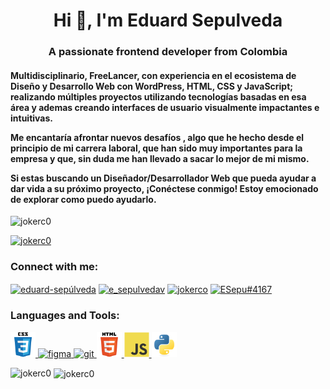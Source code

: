 <h1 align="center">Hi 👋, I'm Eduard Sepulveda</h1>
<h3 align="center">A passionate frontend developer from Colombia</h3>

<h4>Multidisciplinario, FreeLancer, con experiencia en el ecosistema de Diseño y Desarrollo Web con WordPress, HTML, CSS y JavaScript; realizando múltiples proyectos utilizando tecnologías basadas en esa área y ademas creando interfaces de usuario visualmente impactantes e intuitivas.

Me encantaría afrontar nuevos desafíos , algo que he hecho desde el principio de mi carrera laboral, que han sido muy importantes para la empresa y que, sin duda me han llevado a sacar lo mejor de mi mismo.

Si estas buscando un Diseñador/Desarrollador Web que pueda ayudar a dar vida a su próximo proyecto, ¡Conéctese conmigo! Estoy emocionado de explorar como puedo ayudarlo.</h4>


<p align="left"> <img src="https://komarev.com/ghpvc/?username=jokerc0&label=Profile%20views&color=0e75b6&style=flat" alt="jokerc0" /> </p>

<p align="left"> <a href="https://github.com/ryo-ma/github-profile-trophy"><img src="https://github-profile-trophy.vercel.app/?username=jokerc0" alt="jokerc0" /></a> </p>

<h3 align="left">Connect with me:</h3>
<p align="left">
<a href="https://linkedin.com/in/eduard-sepúlveda" target="blank"><img align="center" src="https://raw.githubusercontent.com/rahuldkjain/github-profile-readme-generator/master/src/images/icons/Social/linked-in-alt.svg" alt="eduard-sepúlveda" height="30" width="40" /></a>
<a href="https://instagram.com/e_sepulvedav" target="blank"><img align="center" src="https://raw.githubusercontent.com/rahuldkjain/github-profile-readme-generator/master/src/images/icons/Social/instagram.svg" alt="e_sepulvedav" height="30" width="40" /></a>
<a href="https://www.behance.net/jokerco" target="blank"><img align="center" src="https://raw.githubusercontent.com/rahuldkjain/github-profile-readme-generator/master/src/images/icons/Social/behance.svg" alt="jokerco" height="30" width="40" /></a>
<a href="https://discord.gg/ESepu#4167" target="blank"><img align="center" src="https://raw.githubusercontent.com/rahuldkjain/github-profile-readme-generator/master/src/images/icons/Social/discord.svg" alt="ESepu#4167" height="30" width="40" /></a>
</p>

<h3 align="left">Languages and Tools:</h3>
<p align="left"> <a href="https://www.w3schools.com/css/" target="_blank" rel="noreferrer"> <img src="https://raw.githubusercontent.com/devicons/devicon/master/icons/css3/css3-original-wordmark.svg" alt="css3" width="40" height="40"/> </a> <a href="https://www.figma.com/" target="_blank" rel="noreferrer"> <img src="https://www.vectorlogo.zone/logos/figma/figma-icon.svg" alt="figma" width="40" height="40"/> </a> <a href="https://git-scm.com/" target="_blank" rel="noreferrer"> <img src="https://www.vectorlogo.zone/logos/git-scm/git-scm-icon.svg" alt="git" width="40" height="40"/> </a> <a href="https://www.w3.org/html/" target="_blank" rel="noreferrer"> <img src="https://raw.githubusercontent.com/devicons/devicon/master/icons/html5/html5-original-wordmark.svg" alt="html5" width="40" height="40"/> </a> <a href="https://developer.mozilla.org/en-US/docs/Web/JavaScript" target="_blank" rel="noreferrer"> <img src="https://raw.githubusercontent.com/devicons/devicon/master/icons/javascript/javascript-original.svg" alt="javascript" width="40" height="40"/> </a> <a href="https://www.python.org" target="_blank" rel="noreferrer"> <img src="https://raw.githubusercontent.com/devicons/devicon/master/icons/python/python-original.svg" alt="python" width="40" height="40"/> </a> </p>

<p><img align="left" src="https://github-readme-stats.vercel.app/api/top-langs?username=jokerc0&show_icons=true&locale=en&layout=compact" alt="jokerc0" /></p>

<p>&nbsp;<img align="center" src="https://github-readme-stats.vercel.app/api?username=jokerc0&show_icons=true&locale=en" alt="jokerc0" /></p>

